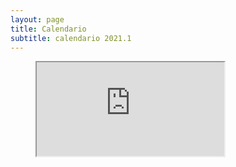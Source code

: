 ```yaml
---
layout: page
title: Calendario
subtitle: calendario 2021.1
---
```


<figure class="video_container">
<iframe src="https://www.notion.so/b02860f7340f4f1b90286ebbcde3d4e0?v=cd7bbf59907a46a38060aa84e6923d9e"></iframe>
</figure>
